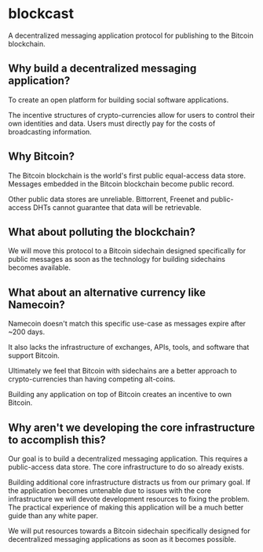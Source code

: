 blockcast
===

A decentralized messaging application protocol for publishing to the Bitcoin blockchain.

Why build a decentralized messaging application?
---

To create an open platform for building social software applications. 

The incentive structures of crypto-currencies allow for users to control their own identities and data. Users must directly pay for the costs of broadcasting information.

Why Bitcoin?
---

The Bitcoin blockchain is the world's first public equal-access data store. Messages embedded in the Bitcoin blockchain become public record.

Other public data stores are unreliable. Bittorrent, Freenet and public-access DHTs cannot guarantee that data will be retrievable.

What about polluting the blockchain?
---

We will move this protocol to a Bitcoin sidechain designed specifically for public messages as soon as the technology for building sidechains becomes available.

What about an alternative currency like Namecoin?
---

Namecoin doesn't match this specific use-case as messages expire after ~200 days. 

It also lacks the infrastructure of exchanges, APIs, tools, and software that support Bitcoin.

Ultimately we feel that Bitcoin with sidechains are a better approach to crypto-currencies than having competing alt-coins.

Building any application on top of Bitcoin creates an incentive to own Bitcoin.

Why aren't we developing the core infrastructure to accomplish this?
---

Our goal is to build a decentralized messaging application. This requires a public-access data store. The core infrastructure to do so already exists.

Building additional core infrastructure distracts us from our primary goal. If the application becomes untenable due to issues with the core infrastructure we will devote development resources to fixing the problem. The practical experience of making this application will be a much better guide than any white paper.

We will put resources towards a Bitcoin sidechain specifically designed for decentralized messaging applications as soon as it becomes possible.